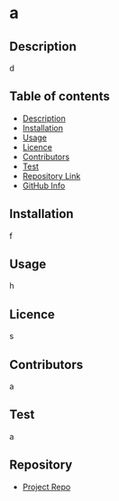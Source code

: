 
# **a**

## Description 

d

## Table of contents

- [Description](#Description)
- [Installation](#Installation)
- [Usage](#Usage)
- [Licence](#Licence)
- [Contributors](#Contributors)
- [Test](#Test)
- [Repository Link](#Repository)
- [GitHub Info](#GitHub) 


## Installation

f

## Usage

h

## Licence

s

## Contributors

a

## Test

a


## Repository

- [Project Repo](a)